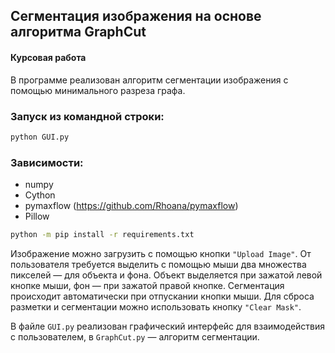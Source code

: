 ## Сегментация изображения на основе алгоритма GraphCut
#### Курсовая работа

В программе реализован алгоритм сегментации изображения с помощью минимального разреза графа.

### Запуск из командной строки:
``` bash
python GUI.py
```

### Зависимости:
* numpy
* Cython
* pymaxflow (https://github.com/Rhoana/pymaxflow)
* Pillow
``` bash
python -m pip install -r requirements.txt
```

Изображение можно загрузить с помощью кнопки `"Upload Image"`. От пользователя требуется выделить с помощью мыши два множества пикселей — для объекта и фона. Объект выделяется при зажатой левой кнопке мыши, фон — при зажатой правой кнопке. Сегментация происходит автоматически при отпускании кнопки мыши. Для сброса разметки и сегментации можно использовать кнопку `"Clear Mask"`.

В файле `GUI.py` реализован графический интерфейс для взаимодействия с пользователем, в `GraphCut.py` — алгоритм сегментации.